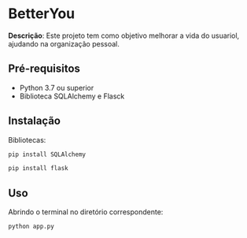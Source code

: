 # BetterYou


**Descrição**: Este projeto tem como objetivo melhorar a vida do usuariol, ajudando na organização pessoal.

## Pré-requisitos

- Python 3.7 ou superior
- Biblioteca SQLAlchemy e Flasck

## Instalação

Bibliotecas:

```bash
pip install SQLAlchemy
```

```bash
pip install flask
```


## Uso

Abrindo o terminal no diretório correspondente:

```python
python app.py
```

